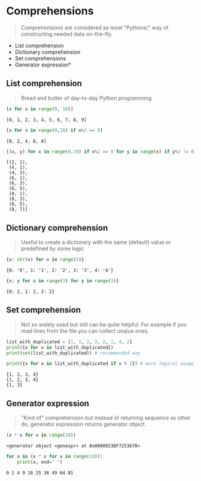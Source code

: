# Comprehensions

> Comprehensions are considered as most "Pythonic" way of constructing needed data on-the-fly.


* List comprehension
* Dictionary comprehension
* Set comprehensions
* Generator expression\*

## List comprehension

> Bread and butter of day-to-day Python programming


```python
[x for x in range(0, 10)]
```




    [0, 1, 2, 3, 4, 5, 6, 7, 8, 9]




```python
[x for x in range(0,10) if x%2 == 0]
```




    [0, 2, 4, 6, 8]




```python
[(x, y) for x in range(0,10) if x%2 == 0 for y in range(x) if y%2 != 0]
```




    [(2, 1),
     (4, 1),
     (4, 3),
     (6, 1),
     (6, 3),
     (6, 5),
     (8, 1),
     (8, 3),
     (8, 5),
     (8, 7)]



## Dictionary comprehension

> Useful to create a dictionary with the same (default) value or predefined by some logic


```python
{x: str(x) for x in range(5)}
```




    {0: '0', 1: '1', 2: '2', 3: '3', 4: '4'}




```python
{x: y for x in range(3) for y in range(3)}
```




    {0: 2, 1: 2, 2: 2}



## Set comprehension

> Not so widely used but still can be quite helpful. For example if you read lines from the file you can collect unqiue ones.


```python
list_with_duplicated = [1, 1, 2, 3, 2, 1, 4, 2]
print({x for x in list_with_duplicated})
print(set(list_with_duplicated)) # recommended way

print({x for x in list_with_duplicated if x % 2}) # more logical usage
```

    {1, 2, 3, 4}
    {1, 2, 3, 4}
    {1, 3}


## Generator expression

> "Kind of" comprehension but instead of returning sequence as other do, generator expression returns generator object.


```python
(x * x for x in range(10))
```




    <generator object <genexpr> at 0x0000023DF7253678>




```python
for x in (x * x for x in range(10)):
    print(x, end=" ")
```

    0 1 4 9 16 25 36 49 64 81